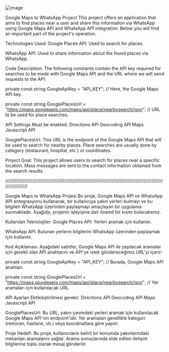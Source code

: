![image](https://github.com/user-attachments/assets/f1e0811d-1620-46ff-a561-d02f3e495ef1)

Google Maps to WhatsApp Project
This project offers an application that aims to find places near a user and share this information via WhatsApp using Google Maps API and WhatsApp API integration. Below you will find an important part of the project's operation.

Technologies Used:
Google Places API: Used to search for places.

WhatsApp API: Used to share information about the found places via WhatsApp.

Code Description:
The following constants contain the API key required for searches to be made with Google Maps API and the URL where we will send requests to the API:

private const string GoogleApiKey = "API_KEY"; // Here, the Google Maps API key.

private const string GooglePlacesUrl = "https://maps.googleapis.com/maps/api/place/nearbysearch/json"; // URL to be used for place searches.

API Settings Must be enabled.
Directions API
Geocoding API
Maps Javascript API

GooglePlacesUrl: This URL is the endpoint of the Google Maps API that will be used to search for nearby places. Place searches are usually done by category (restaurant, hospital, etc.) or coordinates.

Project Goal:
This project allows users to search for places near a specific location. Mass messages are sent to the contact information obtained from the search results.

/////////////////////////////////////////////////////////////////////////////////////////////////////////////////


Google Maps to WhatsApp Projesi
Bu proje, Google Maps API ve WhatsApp API entegrasyonu kullanarak, bir kullanıcıya yakın yerleri bulmayı ve bu bilgileri WhatsApp üzerinden paylaşmayı amaçlayan bir uygulama sunmaktadır. Aşağıda, projenin işleyişine dair önemli bir kısmı bulacaksınız.

Kullanılan Teknolojiler:
Google Places API: Yerleri aramak için kullanılır.

WhatsApp API: Bulunan yerlerin bilgilerini WhatsApp üzerinden paylaşmak için kullanılır.

Kod Açıklaması:
Aşağıdaki sabitler, Google Maps API ile yapılacak aramalar için gerekli olan API anahtarını ve API'ye istek göndereceğimiz URL'yi içerir:


private const string GoogleApiKey = "API_KEY";  // Burada, Google Maps API anahtarı.

private const string GooglePlacesUrl = "https://maps.googleapis.com/maps/api/place/nearbysearch/json";  // Yer aramaları için kullanılacak URL.

API Ayarları Ektikleştirilmesi gerekir.
Directions API
Geocoding API
Maps Javascript API


GooglePlacesUrl: Bu URL, yakın çevredeki yerleri aramak için kullanılacak Google Maps API'nin endpoint'idir. Yer aramaları genellikle kategori (restoran, hastane, vb.) veya koordinatlara göre yapılır.

Proje Hedefi:
Bu proje, kullanıcıların belirli bir konumda yakınlarındaki mekanları aramalarını sağlar. Arama sonuçlarında elde edilen iletişim bilgilerine toplu olarak mesaj gönderilir.

